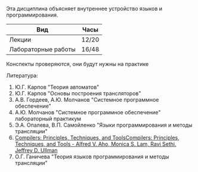 Эта дисциплина объясняет внутреннее устройство языков и программирования. 

| Вид                 | Часы  |
| ------------------- | ----- |
| Лекции              | 12/20 | 
| Лабораторные работы | 16/48
Конспекты проверяются, они будут нужны на практике

Литература:
1. Ю.Г. Карпов "Теория автоматов"
2. Ю.Г. Карпов "Основы построения трансляторов"
3. А.В. Гордеев, А.Ю. Молчанов "Системное программное обеспечение"
4. А.Ю. Молчанов "Системное программное обеспечение" лабораторный практикум
5. Э.А. Опалева, В.П. Самойленко "Языки программирования и методы трансляции"
6. [Compilers: Principles, Techniques, and ToolsCompilers: Principles, Techniques, and Tools - Alfred V. Aho, Monica S. Lam, Ravi Sethi, Jeffrey D. Ullman](http://www.cs.nthu.edu.tw/~ychung/slides/CSC4180/Alfred%20V.%20Aho,%20Monica%20S.%20Lam,%20Ravi%20Sethi,%20Jeffrey%20D.%20Ullman-Compilers%20-%20Principles,%20Techniques,%20and%20Tools-Pearson_Addison%20Wesley%20(2006).pdf)
7. О.Г. Ганичева "Теория языков программирования и методы трансляции"
